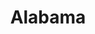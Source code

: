 ---
title: Alabama
layout: songs
event: 16th Street Baptist Church Bombing
category: 16th street baptist
artist: John Coltrane
composer:
record_company:
released: 1964
video: https://www.youtube.com/embed/Sd5R0susntk
description: Lorem ipsum dolor sit amet, consectetur adipiscing elit, sed do eiusmod tempor incididunt ut labore et dolore magna aliqua. Semper quis lectus nulla at volutpat diam ut venenatis tellusLorem ipsum dolor sit amet, consectetur adipiscing elit, sed do eiusmod tempor incididunt ut labore et dolore magna aliqua. Semper quis lectus nulla at volutpat diam ut venenatis tellus
lyrics: n/a
---
